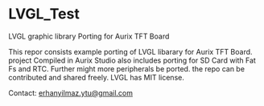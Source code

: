 # LVGL_Test
LVGL graphic library Porting for Aurix TFT Board

This repor consists example porting of LVGL libarary for Aurix TFT Board.
project Compiled in Aurix Studio also includes porting for SD Card with Fat Fs and RTC.
Further might more peripherals be ported.
the repo can be contributed and shared freely.
LVGL has MIT license.

Contact: erhanyilmaz.ytu@gmail.com
